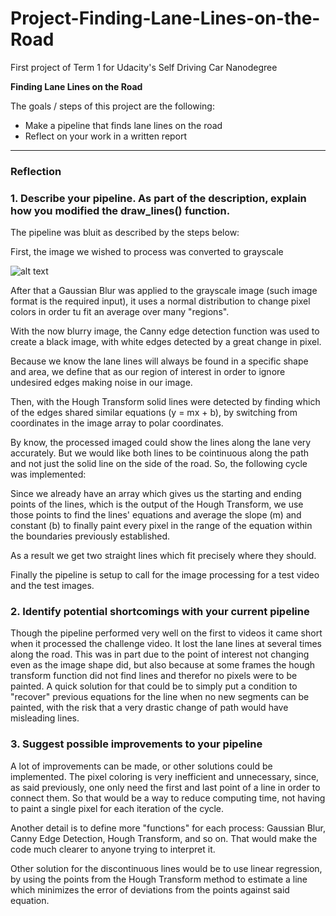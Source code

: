 # Project-Finding-Lane-Lines-on-the-Road
First project of Term 1 for Udacity's Self Driving Car Nanodegree

**Finding Lane Lines on the Road**

The goals / steps of this project are the following:
* Make a pipeline that finds lane lines on the road
* Reflect on your work in a written report


[//]: # (Image References)

[image1]: ./examples/grayscale.jpg "Grayscale"

---

### Reflection

### 1. Describe your pipeline. As part of the description, explain how you modified the draw_lines() function.

The pipeline was bluit as described by the steps below:
 
 First, the image we wished to process was converted to grayscale

![alt text][image1]

After that a Gaussian Blur was applied to the grayscale image (such image format is the required input), it uses a normal distribution to change pixel colors in order tu fit an average over many "regions".


With the now blurry image, the Canny edge detection function was used to create a black image, with white edges detected by a great change in pixel.

Because we know the lane lines will always be found in a specific shape and area, we define that as our region of interest in order to ignore undesired edges making noise in our image.

Then, with the Hough Transform solid lines were detected by finding which of the edges shared similar equations (y = mx + b), by switching from coordinates in the image array to polar coordinates.

By know, the processed imaged could show the lines along the lane very accurately. But we would like both lines to be cointinuous along the path and not just the solid line on the side of the road. So, the following cycle was implemented:

Since we already have an array which gives us the starting and ending points of the lines, which is the output of the Hough Transform, we use those points to find the lines' equations and average the slope (m) and constant (b) to finally paint every pixel in the range of the equation within the boundaries previously established.

As a result we get two straight lines which fit precisely where they should.

Finally the pipeline is setup to call for the image processing for a test video and the test images.


### 2. Identify potential shortcomings with your current pipeline

Though the pipeline performed very well on the first to videos it came short when it processed the challenge video. It lost the lane lines at several times along the road. This was in part due to the point of interest not changing even as the image shape did, but also because at some frames the hough transform function did not find lines and therefor no pixels were to be painted. A quick solution for that could be to simply put a condition to "recover" previous equations for the line when no new segments can be painted, with the risk that a very drastic change of path would have misleading lines.


### 3. Suggest possible improvements to your pipeline

A lot of improvements can be made, or other solutions could be implemented. The pixel coloring is very inefficient and unnecessary, since, as said previously, one only need the first and last point of a line in order to connect them. So that would be a way to reduce computing time, not having to paint a single pixel for each iteration of the cycle. 

Another detail is to define more "functions" for each process: Gaussian Blur, Canny Edge Detection, Hough Transform, and so on. That would make the code much clearer to anyone trying to interpret it.

Other solution for the discontinuous lines would be to use linear regression, by using the points from the Hough Transform method to estimate a line which minimizes the error of deviations from the points against said equation.
